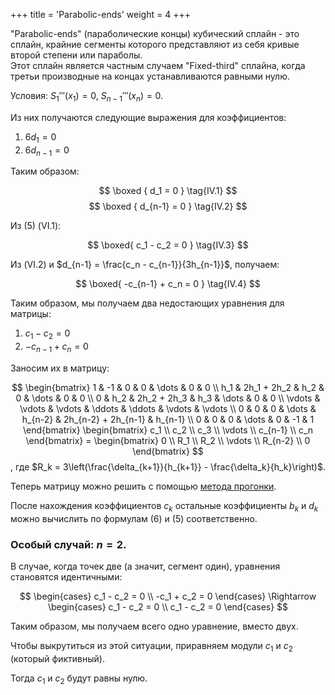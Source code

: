 +++
title = 'Parabolic-ends'
weight = 4
+++

"Parabolic-ends" (параболические концы) кубический сплайн - это сплайн, крайние сегменты которого представляют из себя кривые второй степени или параболы.\
Этот сплайн является частным случаем "Fixed-third" сплайна, когда третьи производные на концах устанавливаются равными нулю.

Условия: $S_1'''(x_1) = 0, \ S_{n-1}'''(x_n) = 0$.

Из них получаются следующие выражения для коэффициентов:
1. $6d_1 = 0$
2. $6d_{n-1} = 0$

Таким образом:

$$
\boxed {
	d_1 = 0
}
\tag{IV.1}
$$
$$
\boxed {
	d_{n-1} = 0
}
\tag{IV.2}
$$

Из (5) (VI.1):

$$
\boxed{
	c_1 - c_2 = 0
}
\tag{IV.3}
$$

Из (VI.2) и $d_{n-1} = \frac{c_n - c_{n-1}}{3h_{n-1}}$, получаем:

$$
\boxed{
	-c_{n-1} + c_n = 0
}
\tag{IV.4}
$$

Таким образом, мы получаем два недостающих уравнения для матрицы:
1. $c_1 - c_2 = 0$
2. $-c_{n-1} + c_n = 0$

Заносим их в матрицу:

$$
\begin{bmatrix}
	1 & -1 & 0 & 0 & \dots & 0 & 0 \\
	h_1 & 2h_1 + 2h_2 & h_2 & 0 & \dots & 0 & 0 \\
	0 & h_2 & 2h_2 + 2h_3 & h_3 & \dots & 0 & 0 \\
	\vdots & \vdots & \vdots & \ddots & \ddots & \vdots & \vdots \\
	0 & 0 & 0 & \dots & h_{n-2} & 2h_{n-2} + 2h_{n-1} & h_{n-1} \\
	0 & 0 & 0 & \dots & 0 & -1 & 1
\end{bmatrix}
\begin{bmatrix}
	c_1 \\ c_2 \\ c_3 \\ \vdots \\ c_{n-1} \\ c_n
\end{bmatrix}
= \begin{bmatrix}
	0 \\ R_1 \\ R_2 \\ \vdots \\ R_{n-2} \\ 0
\end{bmatrix}
$$
, где $R_k = 3\left(\frac{\delta_{k+1}}{h_{k+1}} - \frac{\delta_k}{h_k}\right)$.

Теперь матрицу можно решить с помощью [метода прогонки](https://ru.wikipedia.org/wiki/Метод_прогонки).

После нахождения коэффициентов $c_k$ остальные коэффициенты $b_k$ и $d_k$ можно вычислить по формулам (6) и (5) соответственно.

### Особый случай: $n = 2$.

В случае, когда точек две (а значит, сегмент один), уравнения становятся идентичными:

$$
\begin{cases}
	c_1 - c_2 = 0 \\
	-c_1 + c_2 = 0
\end{cases}
\Rightarrow
\begin{cases}
	c_1 - c_2 = 0 \\
	c_1 - c_2 = 0
\end{cases}
$$

Таким образом, мы получаем всего одно уравнение, вместо двух.

Чтобы выкрутиться из этой ситуации, приравняем модули $c_1$ и $c_2$ (который фиктивный).

Тогда $c_1$ и $c_2$ будут равны нулю.